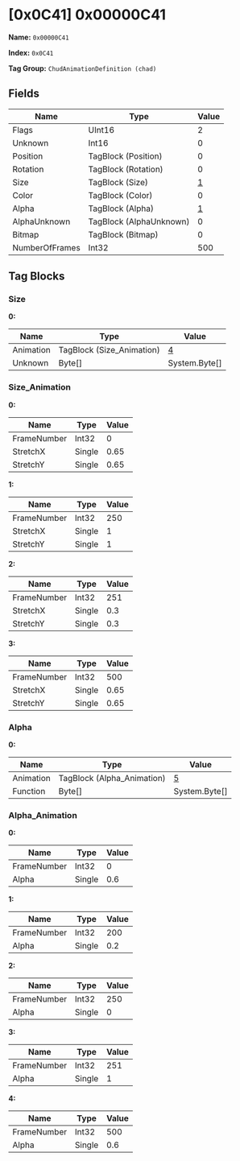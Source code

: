 # [0x0C41] 0x00000C41

**Name:** ```0x00000C41```

**Index:** ```0x0C41```

**Tag Group:** ```ChudAnimationDefinition (chad)```

## Fields

Name	| Type	| Value
---	|---	|---	|
Flags	|UInt16	|2
Unknown	|Int16	|0
Position	|TagBlock (Position)	|0
Rotation	|TagBlock (Rotation)	|0
Size	|TagBlock (Size)	|[1](#size)
Color	|TagBlock (Color)	|0
Alpha	|TagBlock (Alpha)	|[1](#alpha)
AlphaUnknown	|TagBlock (AlphaUnknown)	|0
Bitmap	|TagBlock (Bitmap)	|0
NumberOfFrames	|Int32	|500


## Tag Blocks

### Size

**0:**

Name	| Type	| Value
---	|---	|---	|
Animation	|TagBlock (Size_Animation)	|[4](#size_animation)
Unknown	|Byte[]	|System.Byte[]


### Size_Animation

**0:**

Name	| Type	| Value
---	|---	|---	|
FrameNumber	|Int32	|0
StretchX	|Single	|0.65
StretchY	|Single	|0.65


**1:**

Name	| Type	| Value
---	|---	|---	|
FrameNumber	|Int32	|250
StretchX	|Single	|1
StretchY	|Single	|1


**2:**

Name	| Type	| Value
---	|---	|---	|
FrameNumber	|Int32	|251
StretchX	|Single	|0.3
StretchY	|Single	|0.3


**3:**

Name	| Type	| Value
---	|---	|---	|
FrameNumber	|Int32	|500
StretchX	|Single	|0.65
StretchY	|Single	|0.65


### Alpha

**0:**

Name	| Type	| Value
---	|---	|---	|
Animation	|TagBlock (Alpha_Animation)	|[5](#alpha_animation)
Function	|Byte[]	|System.Byte[]


### Alpha_Animation

**0:**

Name	| Type	| Value
---	|---	|---	|
FrameNumber	|Int32	|0
Alpha	|Single	|0.6


**1:**

Name	| Type	| Value
---	|---	|---	|
FrameNumber	|Int32	|200
Alpha	|Single	|0.2


**2:**

Name	| Type	| Value
---	|---	|---	|
FrameNumber	|Int32	|250
Alpha	|Single	|0


**3:**

Name	| Type	| Value
---	|---	|---	|
FrameNumber	|Int32	|251
Alpha	|Single	|1


**4:**

Name	| Type	| Value
---	|---	|---	|
FrameNumber	|Int32	|500
Alpha	|Single	|0.6


